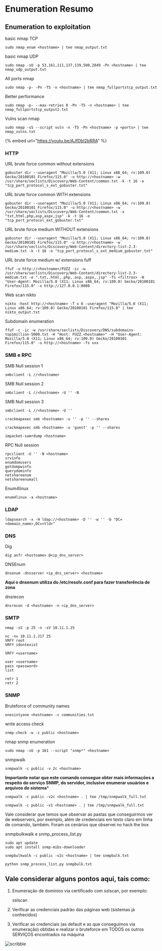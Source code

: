 Enumeration Resumo
========================

## Enumeration to exploitation

basic nmap TCP

    sudo nmap_enum <hostname> | tee nmap_output.txt

basic nmap UDP
    
    sudo nmap -sU -p 53,161,111,137,139,500,2049 -Pn <hostname> | tee nmap_udp_output.txt

All ports nmap

    sudo nmap -p- -Pn -T5 -n <hostname> | tee nmap_fullportstcp_output.txt

Better performance

    sudo nmap -p- --max-retries 0 -Pn -T5 -n <hostname> | tee nmap_fullportstcp_output2.txt

Vulns scan nmap

    sudo nmap -sS --script vuln -n -T5 -Pn <hostname> -p <ports> | tee nmap_vulns.txt

{% embed url="https://youtu.be/AJfDbI2bRRA" %}

### HTTP 

URL brute force common without extensions

    gobuster dir --useragent "Mozilla/5.0 (X11; Linux x86_64; rv:109.0) Gecko/20100101 Firefox/115.0" -u http://<hostname> -w /usr/share/seclists/Discovery/Web-Content/common.txt -k -t 16 -o "tcp_port_protocol_s_ext_gobuster.txt"

URL brute force common WITH extensions

    gobuster dir --useragent "Mozilla/5.0 (X11; Linux x86_64; rv:109.0) Gecko/20100101 Firefox/115.0" -u http://<hostname> -w /usr/share/seclists/Discovery/Web-Content/common.txt -x "txt,html,php,asp,aspx,jsp" -k -t 16 -o "tcp_port_protocol_ext_gobuster.txt"
    

URL brute force medium WITHOUT extensions

    gobuster dir --useragent "Mozilla/5.0 (X11; Linux x86_64; rv:109.0) Gecko/20100101 Firefox/115.0" -u http://<hostname> -w /usr/share/seclists/Discovery/Web-Content/directory-list-2.3-medium.txt -k -t 16 -o "tcp_port_protocol_s_ext_medium_gobuster.txt"

URL brute force medium w/ extensions fuff

    ffuf -u http://<hostname>/FUZZ -ic -w /usr/share/seclists/Discovery/Web-Content/directory-list-2.3-medium.txt -e ".txt,.html,.php,.asp,.aspx,.jsp" -fs <filtros> -H "User-Agent: Mozilla/5.0 (X11; Linux x86_64; rv:109.0) Gecko/20100101 Firefox/115.0" -x http://127.0.0.1:8080

Web scan nikto

    nikto -host http://<hostname> -T x 6 -useragent "Mozilla/5.0 (X11; Linux x86_64; rv:109.0) Gecko/20100101 Firefox/115.0" | tee nikto_output.txt

Subdomain enumeration

    ffuf -c -ic -w /usr/share/seclists/Discovery/DNS/subdomains-top1million-5000.txt -H "Host: FUZZ.<hostname>" -H "User-Agent: Mozilla/5.0 (X11; Linux x86_64; rv:109.0) Gecko/20100101 Firefox/115.0" -u http://<hostname> -fs xxx



### SMB e RPC

SMB Null session 1

    smbclient -L //<hostname>

SMB Null session 2
    
    smbclient -L //<hostname> -U '' -N

SMB Null session 3
    
    smbclient -L //<hostname> -U ''

    crackmapexec smb <hostname> -u '' -p '' --shares
    
    crackmapexec smb <hostname> -u 'guest' -p '' --shares
    
    impacket-samrdump <hostname>

RPC Null session
    
    rpcclient -U '' -N <hostname>
    srvinfo
    enumdomusers
    getdompwinfo
    querydominfo
    netshareenum
    netshareenumall

Enum4linux
    
    enum4linux -a <hostname>

### LDAP

    ldapsearch -x -H ldap://<hostname> -D '' -w '' -b "DC=<domain_name>,DC=<tld>"

### DNS
Dig
    
    dig axfr <hostname> @<ip_dns_server>

DNSEnum
    
    dnsenum -dnsserver <ip_dns_server> <hostname>

**Aqui o dnsenum utiliza do /etc/resolv.conf para fazer transferência de zona**

dnsrecon
    
    dnsrecon -d <hostname> -n <ip_dns_server>
    
### SMTP

    nmap -sS -p 25 -n -sV 10.11.1.25
    
    nc -nv 10.11.1.217 25
    VRFY root
    VRFY idontexist
    
    VRFY <username>
    
    user <username>
    pass <password>
    list
    
    retr 1
    retr 2
    

### SNMP

Bruteforce of community names

    onesixtyone <hostname> -c communities.txt

write access check

    snmp-check -w -c public <hostname>

nmap snmp enumeration
    
    sudo nmap -sU -p 161 --script "snmp*" <hostname>

snmpwalk
    
    snmpwalk -c public -v 2c <hostname>

**Importante notar que este comando consegue obter mais informações a respeito do serviço SNMP, do servidor, inclusive enumerar usuários e arquivos do sistema***

    snmpwalk -c public -v2c <hostname> . | tee /tmp/snmpwalk_full.txt

    snmpwalk -c public -v1 <hostname> . | tee /tmp/snmpwalk_full.txt

Vale considerar que temos que observar as pastas que conseguirmos ver de webservers, por exemplo, além de credenciais em texto claro em linha de comando, também. Foram os cenários que observei no hack the box

snmpbulkwalk e snmp_process_list.py

    sudo apt update
    sudo apt install snmp-mibs-downloader

    snmpbulkwalk -c public -v2c <hostname> | tee snmpbulk.txt

    python snmp_process_list.py snmpbulk.txt

## Vale considerar alguns pontos aqui, tais como:

1) Enumeração de domínios via certificado com sslscan, por exemplo:

    sslscan <hostname>

2) Verificar as credenciais padrão das páginas web (sistemas já conhecidos)
3) Verificar as credenciais (as default e as que conseguimos via enumeração) obtidas e realizar o bruteforce em TODOS os outros SERVIÇOS encontrados na máquina


![scribble](../../media/Enumeration-Exploitation.drawio.png)
